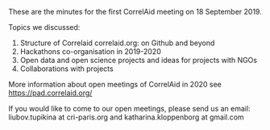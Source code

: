 These are the minutes for the first CorrelAid meeting on 18 September 2019.

Topics we discussed:
1. Structure of Correlaid correlaid.org: on Github and beyond
2. Hackathons co-organisation in 2019-2020
3. Open data and open science projects and ideas for projects with NGOs
4. Collaborations with projects 

More information about open meetings of CorrelAid in 2020 see https://pad.correlaid.org/

If you would like to come to our open meetings, please send us an email: liubov.tupikina at cri-paris.org and  katharina.kloppenborg at gmail.com
